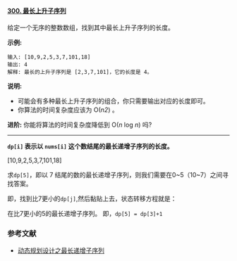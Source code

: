 #### [300. 最长上升子序列](https://leetcode-cn.com/problems/longest-increasing-subsequence/)

给定一个无序的整数数组，找到其中最长上升子序列的长度。

**示例:**

```
输入: [10,9,2,5,3,7,101,18]
输出: 4 
解释: 最长的上升子序列是 [2,3,7,101]，它的长度是 4。
```

**说明:**

- 可能会有多种最长上升子序列的组合，你只需要输出对应的长度即可。
- 你算法的时间复杂度应该为 O(*n2*) 。

**进阶:** 你能将算法的时间复杂度降低到 O(*n* log *n*) 吗?

----

**`dp[i]` 表示以 `nums[i]` 这个数结尾的最长递增子序列的长度。**

[10,9,2,5,3,7,101,18]



求`dp[5]`，即以 7 结尾的数的最长递增子序列，则我们需要在0~5（10~7）之间寻找答案。

即，找到比7更小的`dp[j]`,然后黏贴上去，状态转移方程就是：

在比7更小的5的最长递增子序列。  即，`dp[5] = dp[3]+1`





### 参考文献

- [动态规划设计之最长递增子序列](https://mp.weixin.qq.com/s?__biz=MzAxODQxMDM0Mw==&mid=2247484498&idx=1&sn=df58ef249c457dd50ea632f7c2e6e761&source=41#wechat_redirect)